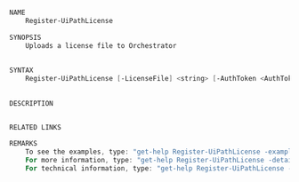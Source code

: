 ﻿```PowerShell

NAME
    Register-UiPathLicense
    
SYNOPSIS
    Uploads a license file to Orchestrator
    
    
SYNTAX
    Register-UiPathLicense [-LicenseFile] <string> [-AuthToken <AuthToken>] [<CommonParameters>]
    
    
DESCRIPTION
    

RELATED LINKS

REMARKS
    To see the examples, type: "get-help Register-UiPathLicense -examples".
    For more information, type: "get-help Register-UiPathLicense -detailed".
    For technical information, type: "get-help Register-UiPathLicense -full".



```

